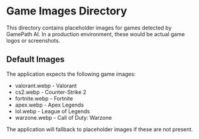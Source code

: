 
# Game Images Directory

This directory contains placeholder images for games detected by GamePath AI.
In a production environment, these would be actual game logos or screenshots.

## Default Images
The application expects the following game images:

- valorant.webp - Valorant
- cs2.webp - Counter-Strike 2
- fortnite.webp - Fortnite
- apex.webp - Apex Legends
- lol.webp - League of Legends
- warzone.webp - Call of Duty: Warzone

The application will fallback to placeholder images if these are not present.
